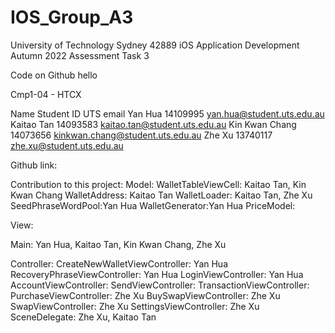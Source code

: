 # IOS_Group_A3
University of Technology Sydney
42889 iOS Application Development
Autumn 2022
Assessment Task 3 

Code on Github
hello

Cmp1-04 - HTCX

Name
Student ID
UTS email
Yan Hua
14109995
yan.hua@student.uts.edu.au
Kaitao Tan 
14093583
kaitao.tan@student.uts.edu.au
Kin Kwan Chang
14073656
kinkwan.chang@student.uts.edu.au
Zhe Xu
13740117
zhe.xu@student.uts.edu.au

Github link:
<put the link here>

Contribution to this project:
Model:
WalletTableViewCell: Kaitao Tan, Kin Kwan Chang
WalletAddress: Kaitao Tan
WalletLoader: Kaitao Tan, Zhe Xu
SeedPhraseWordPool:Yan Hua
WalletGenerator:Yan Hua
PriceModel:

View:

Main: Yan Hua, Kaitao Tan, Kin Kwan Chang, Zhe Xu

Controller:
CreateNewWalletViewController: Yan Hua
RecoveryPhraseViewController: Yan Hua
LoginViewController: Yan Hua
AccountViewController:
SendViewController:
TransactionViewController:
PurchaseViewController: Zhe Xu
BuySwapViewController: Zhe Xu
SwapViewController: Zhe Xu
SettingsViewController: Zhe Xu
SceneDelegate: Zhe Xu, Kaitao Tan




